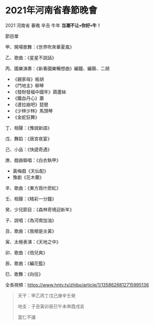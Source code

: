 # 2021年河南省春節晚會

2021 河南省 春晚 辛丑 牛年 **当潮不让•你好•牛！**

節目單

甲、開場歌舞：《世界吹來華夏風》

乙、歌曲：《星星不説話》

丙、國樂演奏：《新春國樂暢想曲》編鐘、編磬、二胡

* 《親家母》板胡
* 《鬥地主》柳琴
* 《發財發福中國年》葫蘆絲
* 《鐵血丹心》蕭
* 《達拉崩吧》琵琶
* 《少林少林》馬頭琴
* 《金蛇狂舞》

丁、相聲：《豫說新語》

戊、舞蹈：《唐宮夜宴》

己、小品：《快遞奇遇》

庚、戲曲聯唱：《白衣執甲》

* 黃梅戲《天仙配》
* 豫劇《花木蘭》

辛、歌曲：《東方爲什麽紅》

壬、相聲：《精彩一分鐘》

癸、少兒節目：《森林奇境迎新年》

子、説唱：《為河南加油》

丑、歌曲：《我根是炎黃》

寅、太極表演：《天地之中》

卯、歌曲：《倍兒爽》

辰、歌曲：《編花籃》

巳、歌舞：《向往》



全長視頻：https://www.hntv.tv/zhibo/article/1/1358626812715995136



> 天干：甲乙丙丁戊己庚辛壬癸
>
> 地支：子丑寅卯辰巳午未申酉戌亥
>
> 當仁不讓
